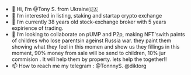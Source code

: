 - 👋 Hi, I’m @Tony S. from Ukraine🇺🇦
- 👀 I’m interested in listing, staking and startap crypto exchange
- 🌱 I’m currently 38 years old stock-exchange broker with 5 years expirience of trading.
- 💞️ I’m looking to collaborate on pUMP and P2p, making NFT'swith paints of childres who lose parentsin ageinst Russia war. they paint them showing what they feel in this momen and show us they fillings in this moment, 90% money from sale will be send to children, 10% jur commision  . It will help them by property. lets help the together!!
- 📫 How to reach me my telegram : @TonnnyS.
@diktorg
<!---
Diktor37/Diktor37 is a ✨ special ✨ repository because its `README.md` (this file) appears on your GitHub profile.
You can click the Preview link to take a look at your changes.
--->
